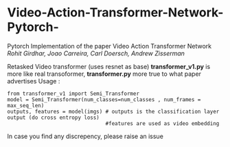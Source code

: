 # Video-Action-Transformer-Network-Pytorch-
Pytorch Implementation of the paper Video Action Transformer Network   
*Rohit Girdhar, Joao Carreira, Carl Doersch, Andrew Zisserman*


Retasked Video transformer (uses resnet as base) 
**transformer_v1.py** is more like real transoformer, **transformer.py** more true to what paper advertises
Usage : 
```
from transformer_v1 import Semi_Transformer
model = Semi_Transformer(num_classes=num_classes , num_frames = max_seq_len)
outputs, features = model(imgs) # outputs is the classification layer output (do cross entropy loss)
                                #features are used as video embedding
```


In case you find any discrepency, please raise an issue
